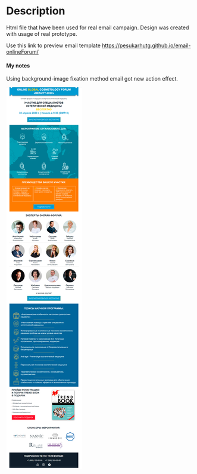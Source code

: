 # Description
Html file that have been used for real email campaign. Design was created with usage of real prototype.

Use this link to preview email template https://pesukarhutg.github.io/email-onlineForum/

#### My notes

Using background-image fixation method email got new action effect.

![](https://github.com/PesukarhuTG/email-onlineForum/blob/master/assets/preview.jpg)
